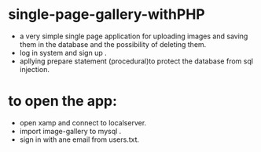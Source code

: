 # single-page-gallery-withPHP
- a very simple single page application for uploading images and saving them in the database and the possibility of deleting them.
- log in system and sign up .
- apllying prepare statement (procedural)to protect the database from sql injection.
# to open the app:
- open xamp and connect to localserver.
- import image-gallery to mysql .
- sign in with ane email from users.txt.
